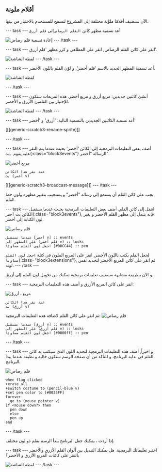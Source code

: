 ## أقلام ملونة

الآن سنضيف أقلامًا ملوَّنة مختلفة إلى المشروع لنسمح للمستخدم بالاختيار من بينها.

--- task --- أعد تسمية مظهر كائن `القلم الرصاص` إلى `قلم أزرق`

![إعادة تسمية قلم رصاص](images/rename-pencil.png) --- /task ---

--- task --- انقر على كائن القلم الرصاص, انقر على المظاهر, و كرر مظهر 'قلم أزرق'.

![لقطة الشاشة](images/paint-blue-duplicate.png) --- /task ---

--- task --- أعد تسمية المظهر الجديد بالاسم 'قلم أخضر', و لوّن القلم باللون الأخضر.

![لقطة الشاشة](images/paint-pencil-green.png)

--- /task ---

--- task --- أنشئ كائنين جديدين: مربع أزرق و مربع أخضر. هذه المربعات ستكون للإختيار بين القلمين الأزرق و الأخضر.

![لقطة الشاشة](images/paint-selectors.png) --- /task ---

--- task --- أعد تسمية الكائنين الجديدين بالتسمية التالية: 'أزرق' و 'أخضر'

[[[generic-scratch3-rename-sprite]]]

--- /task ---

--- task --- أضف بعض التعليمات البرمجية إلى الكائن 'أخضر' بحيث عندما يتم النقر عليه,يقوم `ببث`{:class="block3events"} الرسالة "أخضر".

![مربع أخضر](images/green_square.png)

```blocks3
عند نقر هذا الكائن
بث (أخضر v)
```

[[[generic-scratch3-broadcast-message]]] --- /task ---

يجب على كائن القلم أن يستمع إلى رسالة "أخضر" و يستجيب بتغيير مظهره ولون خط القلم.

--- task --- انتقل إلى كائن القلم. أضف بعض التعليمات البرمجية بحيث عندما يستقبل الكائن بث `أخضر`{:class="block3events"}, فإنه يتبدل إلى مظهر القلم الأخضر و يغير لون الكتابة إلى أخضر.

![قلم رصاص](images/pencil.png)

```blocks3
عندما تستقبل [أخضر v] :: events
غيّر المظهر إلى (قلم أخضر v) :: looks
اجعل لون القلم مساويًا [#00CC44] :: pen
```

لجعل القلم يكتب باللون الأخضر, انقر على المربع الملون في كتلة `اجعل لون القلم مساوياً`{:class="block3extensions"}, ثم انقر على كائن المربع الأخضر لتحديد نفس لونه. --- /task ---

و الآن بطريقة مشابهة سنضيف تعليمات برمجية تمكنك من تحويل لون القلم إلى أزرق.

--- task --- انقر على كائن المربع الأزرق و أضف هذه التعليمات البرمجية:

![مربع ـ أزرق](images/blue_square.png)

```blocks3
عند نقر هذا الكائن
بث (أزرق v)
```

ثم انقر على كائن القلم لاضافة هذه التعليمات البرمجية: ![قلم رصاص](images/pencil.png)

```blocks3
عندما تستقبل [أزرق v] :: events
غيّر المظهر إلى (قلم أزرق v) :: looks
اجعل لون القلم مساويًا [#0000ff] :: pen
```

--- /task ---

--- task --- و اخيراً, أضف هذه التعليمات البرمجية لتحديد اللون الذي سيكتب به كائن القلم في بداية البرنامج، و للتأكد من أن صفحة الرسم ستكون خالية و نظيفة عندما يبدأ البرنامج.

![قلم رصاص](images/pencil.png)

```blocks3
when flag clicked
+erase all
+switch costume to (pencil-blue v)
+set pen color to [#0035FF]
forever
  go to (mouse pointer v)
if <mouse down?> then
  pen down
  else
  pen up
end
```

--- /task ---

إذا أردت ، يمكنك جعل البرنامج يبدأ الرسم بقلم ذو لون مختلف.

--- task --- اختبر تعليماتك البرمجية. هل يمكنك التبديل بين ألوان القلم الأزرق والأخضر بالنقر على كائنات المربع الأزرق و الأخضر؟

![لقطة الشاشة](images/paint-pens-test.png) --- /task ---